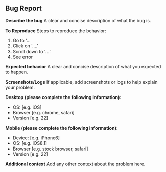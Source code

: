 ## Bug Report

**Describe the bug**
A clear and concise description of what the bug is.

**To Reproduce**
Steps to reproduce the behavior:
1. Go to '...
2. Click on '....'
3. Scroll down to '....'
4. See error

**Expected behavior**
A clear and concise description of what you expected to happen.

**Screenshots/Logs**
If applicable, add screenshots or logs to help explain your problem.

**Desktop (please complete the following information):**
 - OS: [e.g. iOS]
 - Browser [e.g. chrome, safari]
 - Version [e.g. 22]

**Mobile (please complete the following information):**
 - Device: [e.g. iPhone6]
 - OS: [e.g. iOS8.1]
 - Browser [e.g. stock browser, safari]
 - Version [e.g. 22]

**Additional context**
Add any other context about the problem here.
